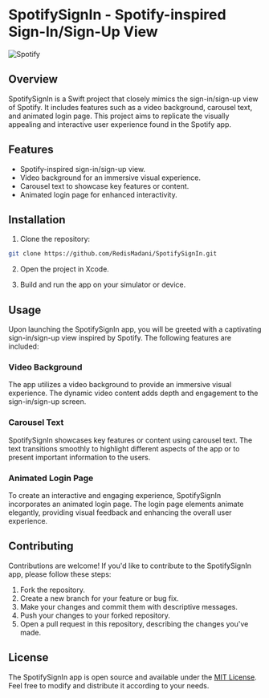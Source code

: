 # SpotifySignIn - Spotify-inspired Sign-In/Sign-Up View

![Spotify](https://github.com/RedisMadani/SpotifySignIn/assets/136177376/17e0aee7-d421-48e8-9f95-f59c469b1e2c)

## Overview
SpotifySignIn is a Swift project that closely mimics the sign-in/sign-up view of Spotify. It includes features such as a video background, carousel text, and animated login page. This project aims to replicate the visually appealing and interactive user experience found in the Spotify app.

## Features
- Spotify-inspired sign-in/sign-up view.
- Video background for an immersive visual experience.
- Carousel text to showcase key features or content.
- Animated login page for enhanced interactivity.

## Installation
1. Clone the repository:

```bash
git clone https://github.com/RedisMadani/SpotifySignIn.git
```

2. Open the project in Xcode.

3. Build and run the app on your simulator or device.

## Usage
Upon launching the SpotifySignIn app, you will be greeted with a captivating sign-in/sign-up view inspired by Spotify. The following features are included:

### Video Background
The app utilizes a video background to provide an immersive visual experience. The dynamic video content adds depth and engagement to the sign-in/sign-up screen.

### Carousel Text
SpotifySignIn showcases key features or content using carousel text. The text transitions smoothly to highlight different aspects of the app or to present important information to the users.

### Animated Login Page
To create an interactive and engaging experience, SpotifySignIn incorporates an animated login page. The login page elements animate elegantly, providing visual feedback and enhancing the overall user experience.

## Contributing
Contributions are welcome! If you'd like to contribute to the SpotifySignIn app, please follow these steps:

1. Fork the repository.
2. Create a new branch for your feature or bug fix.
3. Make your changes and commit them with descriptive messages.
4. Push your changes to your forked repository.
5. Open a pull request in this repository, describing the changes you've made.

## License
The SpotifySignIn app is open source and available under the [MIT License](LICENSE). Feel free to modify and distribute it according to your needs.
